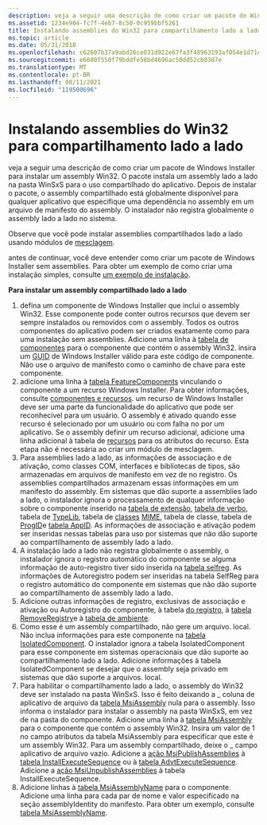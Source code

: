 ```yaml
---
description: veja a seguir uma descrição de como criar um pacote de Windows Installer para instalar um assembly Win32.
ms.assetid: 1234e904-fc7f-4eb7-8c50-0c959bbf5261
title: Instalando assemblies do Win32 para compartilhamento lado a lado
ms.topic: article
ms.date: 05/31/2018
ms.openlocfilehash: c62607b37a9abd26ce031d922e67fa3f48963193af054e1d71c6903474220e82
ms.sourcegitcommit: e6600f550f79bddfe58bd4696ac50dd52cb03d7e
ms.translationtype: MT
ms.contentlocale: pt-BR
ms.lasthandoff: 08/11/2021
ms.locfileid: "119500696"
---
```

# <a name="installing-win32-assemblies-for-side-by-side-sharing"></a>Instalando assemblies do Win32 para compartilhamento lado a lado

veja a seguir uma descrição de como criar um pacote de Windows Installer para instalar um assembly Win32. O pacote instala um assembly lado a lado na pasta WinSxS para o uso compartilhado do aplicativo. Depois de instalar o pacote, o assembly compartilhado está globalmente disponível para qualquer aplicativo que especifique uma dependência no assembly em um arquivo de manifesto do assembly. O instalador não registra globalmente o assembly lado a lado no sistema.

Observe que você pode instalar assemblies compartilhados lado a lado usando módulos de [mesclagem](merge-modules.md).

antes de continuar, você deve entender como criar um pacote de Windows Installer sem assemblies. Para obter um exemplo de como criar uma instalação simples, consulte [um exemplo de instalação](an-installation-example.md).

**Para instalar um assembly compartilhado lado a lado**

1.  defina um componente de Windows Installer que inclui o assembly Win32. Esse componente pode conter outros recursos que devem ser sempre instalados ou removidos com o assembly. Todos os outros componentes do aplicativo podem ser criados exatamente como para uma instalação sem assemblies. Adicione uma linha à [tabela de componentes](component-table.md) para o componente que contém o assembly Win32. insira um [GUID](guid.md) de Windows Installer válido para este código de componente. Não use o arquivo de manifesto como o caminho de chave para este componente.
2.  adicione uma linha à [tabela FeatureComponents](featurecomponents-table.md) vinculando o componente a um recurso Windows Installer. Para obter informações, consulte [componentes e recursos](components-and-features.md). um recurso de Windows Installer deve ser uma parte da funcionalidade do aplicativo que pode ser reconhecível para um usuário. O assembly é ativado quando esse recurso é selecionado por um usuário ou com falha no por um aplicativo. Se o assembly definir um recurso adicional, adicione uma linha adicional à tabela de [recursos](feature-table.md) para os atributos do recurso. Esta etapa não é necessária ao criar um módulo de mesclagem.
3.  Para assemblies lado a lado, as informações de associação e de ativação, como classes COM, interfaces e bibliotecas de tipos, são armazenadas em arquivos de manifesto em vez de no registro. Os assemblies compartilhados armazenam essas informações em um manifesto do assembly. Em sistemas que dão suporte a assemblies lado a lado, o instalador ignora o processamento de qualquer informação sobre o componente inserido na [tabela de extensão](extension-table.md), [tabela de verbo](verb-table.md), tabela de [TypeLib](typelib-table.md), tabela de [classes](class-table.md) [MIME](mime-table.md), tabela de classe, tabela de [ProgID](progid-table.md)e [tabela AppID](appid-table.md). As informações de associação e ativação podem ser inseridas nessas tabelas para uso por sistemas que não dão suporte ao compartilhamento de assembly lado a lado.
4.  A instalação lado a lado não registra globalmente o assembly, o instalador ignora o registro automático do componente se alguma informação de auto-registro tiver sido inserida na [tabela selfreg](selfreg-table.md). As informações de Autoregistro podem ser inseridas na tabela SelfReg para o registro automático do componente em sistemas que não dão suporte ao compartilhamento de assembly lado a lado.
5.  Adicione outras informações de registro, exclusivas de associação e ativação ou Autoregistro do componente, à tabela [do registro](registry-table.md), à [tabela RemoveRegistry](removeregistry-table.md)e à [tabela de ambiente](environment-table.md).
6.  Como esse é um assembly compartilhado, não gere um arquivo. local. Não inclua informações para este componente na [tabela IsolatedComponent](isolatedcomponent-table.md). O instalador ignora a tabela IsolatedComponent para esse componente em sistemas operacionais que dão suporte ao compartilhamento lado a lado. Adicione informações à tabela IsolatedComponent se desejar que o assembly seja privado em sistemas que dão suporte a arquivos. local.
7.  Para habilitar o compartilhamento lado a lado, o assembly do Win32 deve ser instalado na pasta WinSxS. Isso é feito deixando a \_ coluna de aplicativo de arquivo da [tabela MsiAssembly](msiassembly-table.md) nula para o assembly. Isso informa o instalador para instalar o assembly na pasta WinSxS, em vez de na pasta do componente. Adicione uma linha à [tabela MsiAssembly](msiassembly-table.md) para o componente que contém o assembly Win32. Insira um valor de 1 no campo atributos da tabela MsiAssembly para especificar que este é um assembly Win32. Para um assembly compartilhado, deixe o \_ campo aplicativo de arquivo vazio. Adicione a [ação MsiPublishAssemblies](msipublishassemblies-action.md) à [tabela InstallExecuteSequence](installexecutesequence-table.md) ou à [tabela AdvtExecuteSequence](advtexecutesequence-table.md). Adicione a [ação MsiUnpublishAssemblies](msiunpublishassemblies-action.md) à tabela InstallExecuteSequence.
8.  Adicione linhas à [tabela MsiAssemblyName](msiassemblyname-table.md) para o componente. Adicione uma linha para cada par de nome e valor especificado na seção assemblyIdentity do manifesto. Para obter um exemplo, consulte [tabela MsiAssemblyName](msiassemblyname-table.md).

 

 



